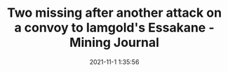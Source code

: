 ---
"title": "Two missing after another attack on a convoy to Iamgold's Essakane - Mining Journal"
"date": "2021-11-1 1:35:56"
"feed_name": "GOOGLENEWSMINING"
"feed_website": "https://news.google.com/search?q=mining%2Bincident&hl=en-US&gl=US&ceid=US:en"
"feed_rss": "https://news.google.com/rss/search?q=mining%2Bincident&hl=en-US&gl=US&ceid=US:en"
"link": "https://www.mining-journal.com/gold-and-silver-news/news/1420596/two-missing-after-another-attack-on-convoy-to-iamgold%E2%80%99s-essakane"
"source": "{'href': 'https://www.mining-journal.com', 'title': 'Mining Journal'}"
"file": "_posts/2021-1-1-6ed11a378ebceca72557159da70e5c4659b68b6c.md"
"accident": "0"
"drilling": "0"
"dead": "0"
"injured": "0"
"arrested": "0"
"place": "unknown place"
"where": "unknown site"
"causes": "unknown"
"place_uri": "unknown place"
---